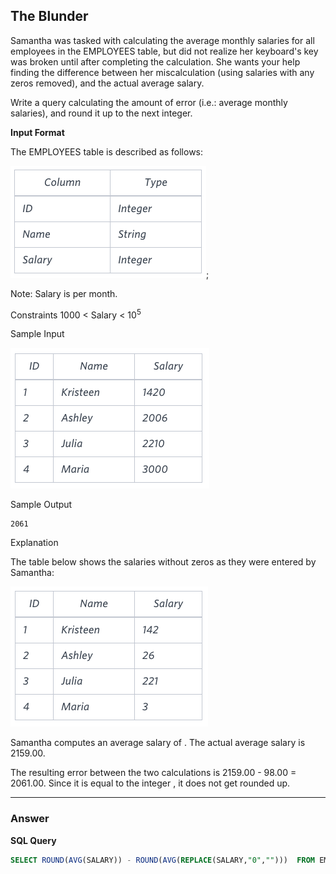 ## The Blunder

Samantha was tasked with calculating the average monthly salaries for all employees in the EMPLOYEES table, but did not realize her keyboard's  key was broken until after completing the calculation. She wants your help finding the difference between her miscalculation (using salaries with any zeros removed), and the actual average salary.

Write a query calculating the amount of error (i.e.:  average monthly salaries), and round it up to the next integer.

**Input Format**

The EMPLOYEES table is described as follows:

![Alt text](./Image/The_Blunder_1.png);

Note: Salary is per month.

Constraints
1000 < Salary < 10<sup>5</sup>


Sample Input

![Alt text](./Image/The_Blunder_2.png)


Sample Output

``````
2061
``````

Explanation

The table below shows the salaries without zeros as they were entered by Samantha:

![Alt text](./Image/The_Blunder_3.png)

Samantha computes an average salary of . The actual average salary is 2159.00.

The resulting error between the two calculations is 2159.00 - 98.00 = 2061.00. Since it is equal to the integer , it does not get rounded up.

****

### Answer

**SQL Query**
```sql
SELECT ROUND(AVG(SALARY)) - ROUND(AVG(REPLACE(SALARY,"0","")))  FROM EMPLOYEES;
```
